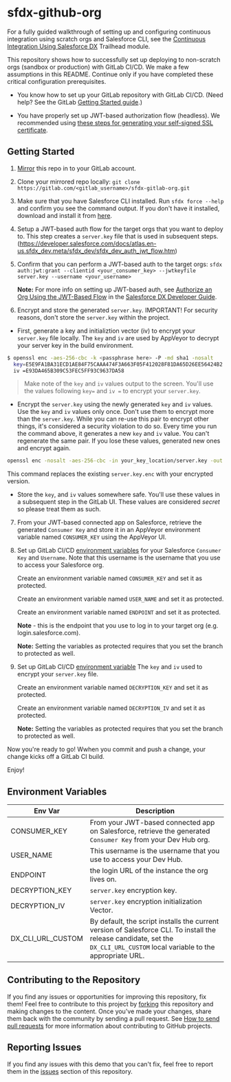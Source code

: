 # sfdx-github-org

For a fully guided walkthrough of setting up and configuring continuous integration using scratch orgs and Salesforce CLI,  see the [Continuous Integration Using Salesforce DX](https://trailhead.salesforce.com/modules/sfdx_travis_ci) Trailhead module.

This repository shows how to successfully set up deploying to non-scratch orgs (sandbox or production) with GitLab CI/CD. We make a few assumptions in this README. Continue only if you have completed these critical configuration prerequisites.

- You know how to set up your GitLab repository with GitLab CI/CD. (Need help? See the GitLab [Getting Started guide](https://docs.gitlab.com/ee/ci/README.html).)

- You have properly set up JWT-based authorization flow (headless). We recommended using [these steps for generating your self-signed SSL certificate](https://devcenter.heroku.com/articles/ssl-certificate-self). 

## Getting Started
1) [Mirror](https://docs.gitlab.com/ee/workflow/repository_mirroring.html) this repo in to your GitLab account.

2) Clone your mirrored repo locally: `git clone https://gitlab.com/<gitlab_username>/sfdx-gitlab-org.git`

3) Make sure that you have Salesforce CLI installed. Run `sfdx force --help` and confirm you see the command output. If you don't have it installed, download and install it from [here](https://developer.salesforce.com/tools/sfdxcli).

4) Setup a JWT-based auth flow for the target orgs that you want to deploy to. This step creates a `server.key` file that is used in subsequent steps.
(https://developer.salesforce.com/docs/atlas.en-us.sfdx_dev.meta/sfdx_dev/sfdx_dev_auth_jwt_flow.htm)  

5) Confirm that you can perform a JWT-based auth to the target orgs: `sfdx auth:jwt:grant --clientid <your_consumer_key> --jwtkeyfile server.key --username <your_username>`

    **Note:** For more info on setting up JWT-based auth, see [Authorize an Org Using the JWT-Based Flow](https://developer.salesforce.com/docs/atlas.en-us.sfdx_dev.meta/sfdx_dev/sfdx_dev_auth_jwt_flow.htm) in the [Salesforce DX Developer Guide](https://developer.salesforce.com/docs/atlas.en-us.sfdx_dev.meta/sfdx_dev).

6) Encrypt and store the generated `server.key`.  IMPORTANT!  For security reasons, don't store the `server.key` within the project.

- First, generate a key and initializtion vector (iv) to encrypt your `server.key` file locally.  The `key` and `iv` are used by AppVeyor to decrypt your server key in the build environment.

```bash
$ openssl enc -aes-256-cbc -k <passphrase here> -P -md sha1 -nosalt
  key=E5E9FA1BA31ECD1AE84F75CAAA474F3A663F05F412028F81DA65D26EE56424B2
  iv =E93DA465B309C53FEC5FF93C9637DA58
```

> Make note of the `key` and `iv` values output to the screen. You'll use the values following `key=` and `iv =` to encrypt your `server.key`.

- Encrypt the `server.key` using the newly generated `key` and `iv` values. Use the `key` and `iv` values only once. Don't use them to encrypt more than the `server.key`. While you can re-use this pair to encrypt other things, it's considered a security violation to do so. Every time you run the command above, it generates a new `key` and `iv` value. You can't regenerate the same pair. If you lose these values, generated new ones and encrypt again.

```bash
openssl enc -nosalt -aes-256-cbc -in your_key_location/server.key -out assets/server.key.enc -base64 -K <key from above> -iv <iv from above>
```
 This command replaces the existing `server.key.enc` with your encrypted version.
 
- Store the `key`, and `iv` values somewhere safe. You'll use these values in a subsequent step in the GitLab UI. These values are considered *secret* so please treat them as such.

7) From your JWT-based connected app on Salesforce, retrieve the generated `Consumer Key` and store it in an AppVeyor environment variable named `CONSUMER_KEY` using the AppVeyor UI.

8) Set up GitLab CI/CD [environment variables](https://gitlab.com/help/ci/variables/README#variables) for your Salesforce `Consumer Key` and `Username`. Note that this username is the username that you use to access your Salesforce org.

    Create an environment variable named `CONSUMER_KEY` and set it as protected.

    Create an environment variable named `USER_NAME` and set it as protected.

    Create an environment variable named `ENDPOINT` and set it as protected. 
    
    **Note** - this is the endpoint that you use to log in to your target org (e.g. login.salesforce.com).

    **Note:** Setting the variables as protected requires that you set the branch to protected as well.

9) Set up GitLab CI/CD [environment variable](https://gitlab.com/help/ci/variables/README#variables) The `key` and `iv` used to encrypt your `server.key` file.

    Create an environment variable named `DECRYPTION_KEY` and set it as protected.

    Create an environment variable named `DECRYPTION_IV` and set it as protected.

    **Note:** Setting the variables as protected requires that you set the branch to protected as well.

Now you're ready to go! Wwhen you commit and push a change, your change kicks off a GitLab CI build.

Enjoy!

## Environment Variables

| Env Var                       | Description                                                                                                     |
| ----------------------------- | --------------------------------------------------------------------------------------------------------------- |
| CONSUMER_KEY                  | From your JWT-based connected app on Salesforce, retrieve the generated `Consumer Key` from your Dev Hub org.   |
| USER_NAME                     | This username is the username that you use to access your Dev Hub.                                              |
| ENDPOINT                      | the login URL of the instance the org lives on.                                                                 |
| DECRYPTION_KEY                | `server.key` encryption key.                                                                                    |
| DECRYPTION_IV                 | `server.key` encryption initialization Vector.                                                                  |
| DX_CLI_URL_CUSTOM             | By default, the script installs the current version of Salesforce CLI. To install the release candidate, set the `DX_CLI_URL_CUSTOM` local variable to the appropriate URL.|


## Contributing to the Repository ###

If you find any issues or opportunities for improving this repository, fix them! Feel free to contribute to this project by [forking](http://help.github.com/fork-a-repo/) this repository and making changes to the content. Once you've made your changes, share them back with the community by sending a pull request. See [How to send pull requests](http://help.github.com/send-pull-requests/) for more information about contributing to GitHub projects.

## Reporting Issues ###

If you find any issues with this demo that you can't fix, feel free to report them in the [issues](https://github.com/forcedotcom/sfdx-gitlab-org/issues) section of this repository.